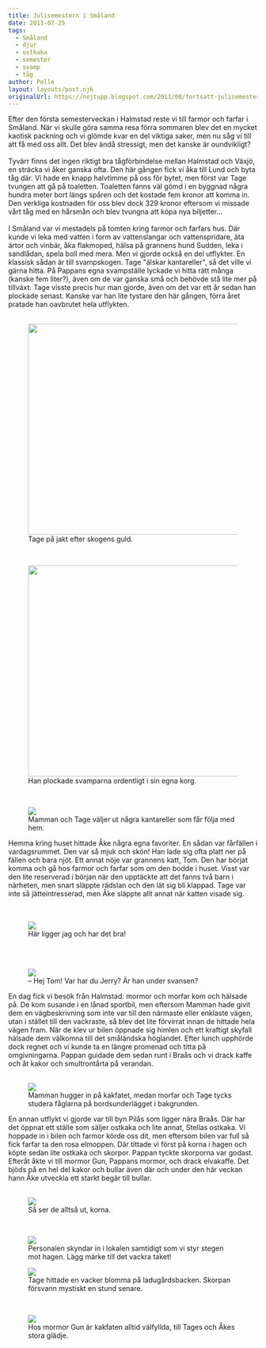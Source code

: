 ```yaml
---
title: Julisemestern i Småland
date: 2011-07-25
tags: 
  - Småland
  - djur
  - ostkaka
  - semester
  - svamp
  - tåg	
author: Pelle
layout: layouts/post.njk
originalUrl: https://nejtupp.blogspot.com/2011/08/fortsatt-julisemester-i-smaland.html
---
```


Efter den första semesterveckan i Halmstad reste vi till farmor och farfar i Småland. När vi skulle göra samma resa förra sommaren blev det en mycket kaotisk packning och vi glömde kvar en del viktiga saker, men nu såg vi till att få med oss allt. Det blev ändå stressigt, men det kanske är oundvikligt?<br><br>Tyvärr finns det ingen riktigt bra tågförbindelse mellan Halmstad och Växjö, en sträcka vi åker ganska ofta. Den här gången fick vi åka till Lund och byta tåg där. Vi hade en knapp halvtimme på oss för bytet, men först var Tage tvungen att gå på toaletten. Toaletten fanns väl gömd i en byggnad några hundra meter bort längs spåren och det kostade fem kronor att komma in. Den verkliga kostnaden för oss blev dock 329 kronor eftersom vi missade vårt tåg med en hårsmån och blev tvungna att köpa nya biljetter...<br><br>I Småland var vi mestadels på tomten kring farmor och farfars hus. Där kunde vi leka med vatten i form av vattenslangar och vattenspridare, äta ärtor och vinbär, åka flakmoped, hälsa på grannens hund Sudden, leka i sandlådan, spela boll med mera. Men vi gjorde också en del utflykter. En klassisk sådan är till svampskogen. Tage "älskar kantareller", så det ville vi gärna hitta. På Pappans egna svampställe lyckade vi hitta rätt många (kanske fem liter?), även om de var ganska små och behövde stå lite mer på tillväxt. Tage visste precis hur man gjorde, även om det var ett år sedan han plockade senast. Kanske var han lite tystare den här gången, förra året pratade han oavbrutet hela utflykten.<br><br>

<figure>
	<img src="../../../img/2011/07/Pyrtet+-+Svampplockning-_MG_1315.jpg" width="426">
	<figcaption>Tage på jakt efter skogens guld.</figcaption>
</figure><div class="separator" style="clear: both; text-align: center;"><br></div>

<figure>
	<img src="../../../img/2011/07/Pyrtet+-+Svampplockning-_MG_1319.jpg" width="426">
	<figcaption>Han plockade svamparna ordentligt i sin egna korg.</figcaption>
</figure><div class="separator" style="clear: both; text-align: center;"><br></div>

<figure>
	<img src="../../../img/2011/07/Pyrtet+-+Svampplockning-_MG_1327.jpg">
	<figcaption>Mamman och Tage väljer ut några kantareller som får följa med hem.</figcaption>
</figure>Hemma kring huset hittade Åke några egna favoriter. En sådan var fårfällen i vardagsrummet. Den var så mjuk och skön! Han lade sig ofta platt ner på fällen och bara njöt. Ett annat nöje var grannens katt, Tom. Den har börjat komma och gå hos farmor och farfar som om den bodde i huset. Visst var den lite reserverad i början när den upptäckte att det fanns två barn i närheten, men snart släppte rädslan och den lät sig bli klappad. Tage var inte så jätteintresserad, men Åke släppte allt annat när katten visade sig.</div><div class="separator" style="clear: both; text-align: center;"><br></div><div class="separator" style="clear: both; text-align: center;"><br></div>

<figure>
	<img src="../../../img/2011/07/Pyrtet+-+Blandat-_MG_1334.jpg">
	<figcaption>Här ligger jag och har det bra!</figcaption>
</figure><div class="separator" style="clear: both; text-align: center;"><br></div><div class="separator" style="clear: both; text-align: center;"><br></div>

<figure>
	<img src="../../../img/2011/07/Pyrtet+-+Blandat-_MG_1471.jpg">
	<figcaption>– Hej Tom! Var har du Jerry? Är han under svansen?<span class="Apple-style-span" style="font-size: small;"> </span></figcaption>
</figure>En dag fick vi besök från Halmstad: mormor och morfar kom och hälsade på. De kom susande i en lånad sportbil, men eftersom Mamman hade givit dem en vägbeskrivning som inte var till den närmaste eller enklaste vägen, utan i stället till den vackraste, så blev det lite förvirrat innan de hittade hela vägen fram. När de klev ur bilen öppnade sig himlen och ett kraftigt skyfall hälsade dem välkomna till det småländska höglandet. Efter lunch upphörde dock regnet och vi kunde ta en längre promenad och titta på omgivningarna. Pappan guidade dem sedan runt i Braås och vi drack kaffe och åt kakor och smultrontårta på verandan.<br><br>

<figure>
	<img src="../../../img/2011/07/Pyrtet+-+Blandat-_MG_1350.jpg">
	<figcaption>Mamman hugger in på kakfatet, medan morfar och Tage tycks studera fåglarna på bordsunderlägget i bakgrunden.</figcaption>
</figure>En annan utflykt vi gjorde var till byn Pilås som ligger nära Braås. Där har det öppnat ett ställe som säljer ostkaka och lite annat, Stellas ostkaka. Vi hoppade in i bilen och farmor körde oss dit, men eftersom bilen var full så fick farfar ta den rosa elmoppen. Där tittade vi först på korna i hagen och köpte sedan lite ostkaka och skorpor. Pappan tyckte skorporna var godast. Efteråt åkte vi till mormor Gun, Pappans mormor, och drack elvakaffe. Det bjöds på en hel del kakor och bullar även där och under den här veckan hann Åke utveckla ett starkt begär till bullar.
<br><br>



<figure>
	<img src="../../../img/2011/07/Pyrtet+-+Pila%25CC%258As-_MG_1365.jpg">
	<figcaption>Så ser de alltså ut, korna.</figcaption>
</figure><div class="separator" style="clear: both; text-align: center;"><br></div>

<figure>
	<img src="../../../img/2011/07/Pyrtet+-+Pila%25CC%258As-_MG_1364.jpg">
	<figcaption>Personalen skyndar in i lokalen samtidigt som vi styr stegen mot hagen. Lägg märke till det vackra taket!</figcaption>
</figure>

<figure>
	<img src="../../../img/2011/07/Pyrtet+-+Pila%25CC%258As-_MG_1380.jpg">
	<figcaption>Tage hittade en vacker blomma på ladugårdsbacken. Skorpan försvann mystiskt en stund senare.</figcaption>
</figure><div class="separator" style="clear: both; text-align: center;"><br></div>

<figure>
	<img src="../../../img/2011/07/Pyrtet+-+Blandat-_MG_1387.jpg">
	<figcaption>Hos mormor Gun är kakfaten alltid välfyllda, till Tages och Åkes stora glädje.</figcaption>
</figure>
